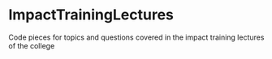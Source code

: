 # ImpactTrainingLectures
Code pieces for topics and questions covered in the impact training lectures of the college
